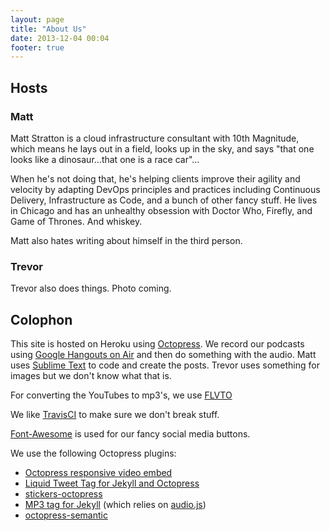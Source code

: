 ```yaml
---
layout: page
title: "About Us"
date: 2013-12-04 00:04
footer: true
---
```

## Hosts
### Matt
Matt Stratton is a cloud infrastructure consultant with 10th Magnitude, which means he lays out in a field, looks up in the sky, and says "that one looks like a dinosaur...that one is a race car"...

When he's not doing that, he's helping clients improve their agility and velocity by adapting DevOps principles and practices including Continuous Delivery, Infrastructure as Code, and a bunch of other fancy stuff. He lives in Chicago and has an unhealthy obsession with Doctor Who, Firefly, and Game of Thrones. And whiskey.

Matt also hates writing about himself in the third person.

### Trevor
Trevor also does things. Photo coming.

## Colophon
This site is hosted on Heroku using [Octopress](http://octopress.org/). We record our podcasts using [Google Hangouts on Air](http://www.google.com/+/learnmore/hangouts/onair.html) and then do something with the audio. Matt uses [Sublime Text](http://www.sublimetext.com/) to code and create the posts. Trevor uses something for images but we don't know what that is.

For converting the YouTubes to mp3's, we use [FLVTO](http://www.flvto.com/)

We like [TravisCI](https://travis-ci.org/) to make sure we don't break stuff. 

[Font-Awesome](http://fontawesome.io/) is used for our fancy social media buttons.

We use the following Octopress plugins:

+ [Octopress responsive video embed](https://github.com/optikfluffel/octopress-responsive-video-embed)
+ [Liquid Tweet Tag for Jekyll and Octopress](https://github.com/scottwb/jekyll-tweet-tag)
+ [stickers-octopress](https://github.com/polinom/stickers-octopress)
+ [MP3 tag for Jekyll](https://gist.github.com/tabletick/3654288) (which relies on [audio.js](http://kolber.github.io/audiojs/))
+ [octopress-semantic](https://github.com/hoatle/octopress-semantic)
